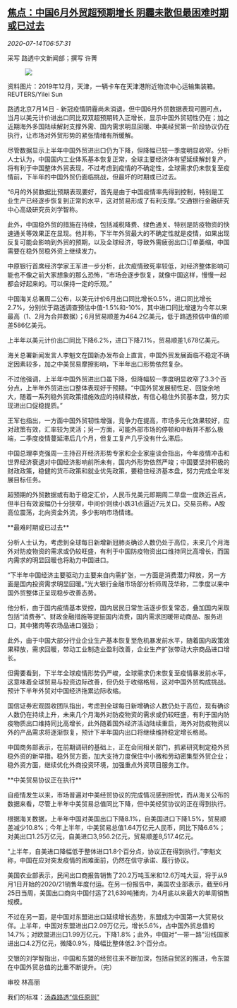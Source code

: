 <!--1594711397000-->
[焦点：中国6月外贸超预期增长 阴霾未散但最困难时期或已过去](https://cn.reuters.com/article/cdepth-china-june-trade-0714-idCNKCS24F0KF)
------

<div><i>2020-07-14T06:57:31</i></div><div class="StandardArticleBody_body"><p>采写 路透中文新闻部；撰写 许菁 </p><div class="PrimaryAsset_container"><div class="Image_container" tabindex="-1"><figure class="Image_zoom" style="padding-bottom:"><div class="LazyImage_container LazyImage_dark" style="background-image:none"><img src="//s4.reutersmedia.net/resources/r/?m=02&amp;d=20200714&amp;t=2&amp;i=1525626457&amp;r=LYNXNPEG6D0BW&amp;w=600" aria-label="资料图片：2019年12月，天津，一辆卡车在天津港附近物流中心运输集装箱。REUTERS/Yilei Sun"/><div class="LazyImage_image LazyImage_fallback" style="background-image:url(//s4.reutersmedia.net/resources/r/?m=02&amp;d=20200714&amp;t=2&amp;i=1525626457&amp;r=LYNXNPEG6D0BW&amp;w=600);background-position:center center;background-color:inherit"></div></div><div class="Image_expand-button" aria-label="Expand Image Slideshow" role="button" tabindex="0"></div></figure><figcaption><div class="Image_caption"><span>资料图片：2019年12月，天津，一辆卡车在天津港附近物流中心运输集装箱。REUTERS/Yilei Sun</span></div></figcaption></div></div><p>路透北京7月14日 - 新冠疫情阴霾尚未消退，但中国6月外贸数据表现可圈可点，当月以美元计价进出口同比双双超预期转入正增长，显示中国外贸韧性仍在；加之近期海外多国陆续解封支撑外需、国内需求明显回暖、中美经贸第一阶段协议仍在执行，让市场对外贸形势的紧张情绪有所缓解。 </p><p>尽管数据显示上半年中国外贸进出口仍为下降，但降幅已较一季度明显收窄。分析人士认为，中国国内工业体系基本恢复正常，全球主要经济体有望延续解封复产，将有利于中国整体外贸表现，不过考虑到疫情的不确定性，全球需求仍未恢复至疫情前，下半年的中国外贸仍面临挑战，但最坏的时期或已过去。 </p><p>“6月的外贸数据比预期表现要好，首先是由于中国疫情率先得到控制，特别是工业生产已经逐步恢复到正常的水平，这对贸易形成了有利支撑。”交通银行金融研究中心高级研究员刘学智称。 </p><p>此外，中国稳外贸的措施在持续，包括减税降费、绿色通关、特别是防疫物资的快速通关等效果正在显现。他并称，下半年外贸最大的不确定性就是疫情，如果出现反复可能会影响到外贸的预期，以及全球经济，导致外需疲弱出口订单萎缩，中国需要在稳外贸稳外资上继续发力。 </p><p>中原银行首席经济学家王军进一步分析，此次疫情致死率较低，对经济整体影响可能也不像之前大家想象的那么恐怖，“市场会逐步恢复，就像中国这样，慢慢一起都会好起来的。可以保持一定的乐观。” </p><p>中国海关总署周二公布，以美元计价6月出口同比增长0.5%，进口同比增长2.7%，分别优于路透调查预估中值-1.5%和-10%，其中进口同比增速为今年以来最高（1、2月为合并数据）；6月贸易顺差为464.2亿美元，低于路透预估中值的顺差586亿美元。 </p><p>上半年以美元计价出口同比下降6.2%，进口下降7.1%，贸易顺差1,678亿美元。 </p><p>海关总署新闻发言人李魁文在国新办发布会上直言，中国外贸发展面临不稳定不确定因素较多，加之中美贸易摩擦影响，下半年出口形势依然复杂。 </p><p>不过他强调，上半年中国外贸进出口虽下降，但降幅较一季度明显收窄了3.3个百分点，上半年外贸进出口整体表现好于预期。“中国外贸发展韧性足、回旋余地大，随着一系列稳外贸政策措施效应的持续释放，有信心稳住外贸基本盘，努力实现进出口促稳提质。” </p><p>王军也指出，一方面中国外贸韧性增强，竞争力在提高，市场多元化效果较好，应对政策有效，汇率较为灵活；另一方面，可能外部市场的停顿和中断并不那么极端，二季度疫情蔓延滞后几个月，但复工复产几乎没有什么滞后。 </p><p>中国总理李克强周一主持召开经济形势专家和企业家座谈会指出，今年疫情冲击和世界经济衰退对中国经济影响前所未有，国内外形势依然严竣；中国要坚持积极的财政政策，稳健的货币政策和就业优先政策，要稳住经济基本盘，努力完成全年发展目标任务。 </p><p>超预期的外贸数据或有助于稳定汇价，人民币兑美元即期周二早盘一度跌近百点，但半日有效波幅仍十分狭窄，中间价则续小跌31点逼近7元关口。交易员称，A股高位震荡，北向资金外流，多少影响市场情绪。 </p><p>**最难时期或已过去** </p><p>分析人士认为，考虑到全球每日新增新冠肺炎确诊人数仍处于高位，未来几个月海外对防疫物资的需求或仍较旺盛，有利于中国防疫物资出口维持同比高增长，而国内需求的明显回暖也将助力中国进口。 </p><p>“下半年中国经济主要驱动力主要来自内需扩张，一方面是消费潜力释放，另一方面是国内投资需求明显回暖。”光大银行金融市场部分析师周茂华称，二季度以来中国外贸整体正呈现稳步改善态势。 </p><p>他分析，由于国内疫情基本受控，国内居民日常生活逐步恢复常态，叠加国内采取包括“消费券”、财政金融措施等提振国内消费，国内需求回暖带动商品、服务进口，其中猪肉等农场品进口强劲； </p><p>此外，由于中国大部分行业企业生产基本恢复至危机暴发前水平，随着国内政策效果释放，需求回暖，带动工业制造业盈利改善，企业生产扩张带动大宗商品进口增长。 </p><p>但需要看到，下半年全球疫情形势仍严峻，全球需求仍未恢复至疫情暴发前水平，这意味着全球贸易与投资边际改善，但仍处于收缩格局，这对中国外贸构成挑战。预计下半年外贸对中国经济拖累边际收缩。 </p><p>国信证券宏观固收团队指出，考虑到全球每日新增确诊人数仍处于高位，现有确诊人数仍在持续上升，未来几个月海外对防疫物资的需求或仍较旺盛，有利于国内防疫物质出口维持同比高增长，此外随着国外经济活动陆续重启，海外对防疫物资以外的产品需求将逐渐恢复，预计下半年国内出口将继续维持稳定增长格局。 </p><p>中国商务部表示，在前期调研的基础上，正在会同相关部门，抓紧研究制定稳外贸稳外资的新举措。稳外贸方面，加大支持力度保住中小微和劳动密集型外贸企业；稳外资方面，继续优化外商投资环境，加强重点外资项目服务工作。     </p><p>**中美贸易协议正在执行** </p><p>自疫情发生以来，市场普遍对中美经贸协议的完成情况感到担忧，而从海关公布的数据来看，尽管上半年中美贸易总值同比下降，但中美经贸协议的正在得到执行。 </p><p>根据海关数据，上半年中国对美国出口下降8.1%，自美国进口下降1.5%，贸易顺差减少10.8%；今年上半年，中美贸易总值1.64万亿元人民币，同比下降6.6%；对美出口1.25万亿元，自美进口3,956.2亿元，贸易顺差8,517.4亿元。     </p><p>“上半年，自美进口降幅低于整体进口1.8个百分点，协议正在得到执行。”李魁文称，中国在应对突发疫情的困难面前，仍然在信守承诺、履行协议。 </p><p>美国农业部表示，民间出口商报告销售了20.2万吨玉米和12.6万吨大豆，将于从9月1日开始的2020/21销售年度付运。在另一份报告中，美国农业部表示，截至6月25日当周，美国出口商向中国付运了21,639吨猪肉，为4月底以来最大的单周销售规模。 </p><p>不过在另一面，是中国对东盟进出口延续增长态势，东盟成为中国第一大贸易伙伴。上半年，中国对东盟进出口2.09万亿元，增长5.6%，占中国外贸总值的14.7%；对欧盟进出口1.99万亿元，下降1.8%；此外，中国对“一带一路”沿线国家进出口4.2万亿元，微降0.9%，降幅比整体低2.3个百分点。 </p><p>交银的刘学智指出，中国和东盟的经贸往来不断加深，包括自贸区的推进，令东盟在中国外贸总值的比重不断提升。（完）       </p><div class="Attribution_container"><div class="Attribution_attribution"><p class="Attribution_content">审校 林高丽 </p></div></div><div class="StandardArticleBody_trustBadgeContainer"><span class="StandardArticleBody_trustBadgeTitle">我们的标准：</span><span class="trustBadgeUrl"><a href="https://www.thomsonreuters.cn/content/dam/openweb/documents/pdf/china/brochures/about-us-1.pdf">汤森路透“信任原则”</a></span></div></div>

